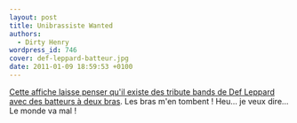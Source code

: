 ```yaml
---
layout: post
title: Unibrassiste Wanted
authors:
  - Dirty Henry
wordpress_id: 746
cover: def-leppard-batteur.jpg
date: 2011-01-09 18:59:53 +0100
---
```


[Cette affiche laisse penser qu'il existe des tribute bands de Def Leppard avec des batteurs à deux bras](http://stereogum.com/612881/def-leppard-tribute-band-seeks-one-armed-drummer/news/).
Les bras m'en tombent ! Heu… je veux dire… Le monde va mal !
